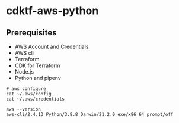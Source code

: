 # cdktf-aws-python

## **Prerequisites**

- AWS Account and Credentials
- AWS cli
- Terraform
- CDK for Terraform
- Node.js
- Python and pipenv

``` 
# aws configure
cat ~/.aws/config
cat ~/.aws/credentials

aws --version
aws-cli/2.4.13 Python/3.8.8 Darwin/21.2.0 exe/x86_64 prompt/off


```

